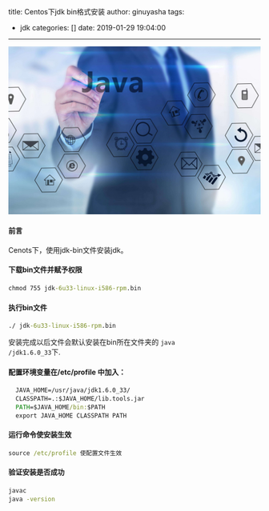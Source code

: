 title: Centos下jdk bin格式安装
author: ginuyasha
tags:
  - jdk
categories: []
date: 2019-01-29 19:04:00
---
![](/images/java.jpg)

#### 前言

Cenots下，使用jdk-bin文件安装jdk。

<!--more-->
    
#### 下载bin文件并赋予权限

```cmd
chmod 755 jdk-6u33-linux-i586-rpm.bin
```



#### 执行bin文件

```cmd
./ jdk-6u33-linux-i586-rpm.bin
```

安装完成以后文件会默认安装在bin所在文件夹的 <code>java /jdk1.6.0_33</code>下.

#### 配置环境变量在/etc/profile 中加入：



```cmd
  JAVA_HOME=/usr/java/jdk1.6.0_33/
  CLASSPATH=.:$JAVA_HOME/lib.tools.jar
  PATH=$JAVA_HOME/bin:$PATH
  export JAVA_HOME CLASSPATH PATH
```

#### 运行命令使安装生效

```cmd
source /etc/profile 使配置文件生效
```

#### 验证安装是否成功

```cmd
javac
java -version
```